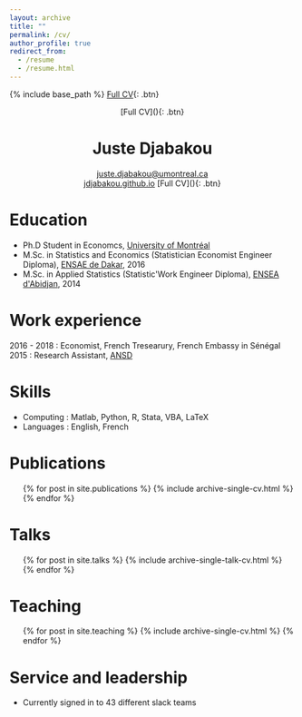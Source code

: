 ```yaml
---
layout: archive
title: ""
permalink: /cv/
author_profile: true
redirect_from:
  - /resume
  - /resume.html
---
```


{% include base_path %}
[Full CV](){: .btn}

<p align = "center">
[Full CV](){: .btn}
</p>

<h1 align="center">Juste Djabakou</h1>
<p 
align="center"> 
<a href="mailto:juste.djabakou@umontreal.ca" target="_top">juste.djabakou@umontreal.ca</a> 
<br>
<a href="https://jdjabakou.github.io">jdjabakou.github.io</a> 
[Full CV](){: .btn}
</p>


Education
======
* Ph.D Student in Economcs, [University of Montréal](https://sceco.umontreal.ca/)
* M.Sc. in Statistics and Economics (Statistician Economist Engineer Diploma), [ENSAE de Dakar](http://ensae.sn/), 2016
* M.Sc. in Applied Statistics (Statistic'Work Engineer Diploma), [ENSEA d'Abidjan](https://ensea.ed.ci/), 2014

Work experience
======
2016 - 2018 : Economist, French Tresearury, French Embassy in Sénégal   
2015 : Research Assistant, [ANSD](ansd.sn)
  
Skills
======
* Computing : Matlab, Python, R, Stata, VBA, LaTeX
* Languages : English, French

Publications
======
  <ul>{% for post in site.publications %}
    {% include archive-single-cv.html %}
  {% endfor %}</ul>
  
Talks
======
  <ul>{% for post in site.talks %}
    {% include archive-single-talk-cv.html %}
  {% endfor %}</ul>
  
Teaching
======
  <ul>{% for post in site.teaching %}
    {% include archive-single-cv.html %}
  {% endfor %}</ul>
  
Service and leadership
======
* Currently signed in to 43 different slack teams
